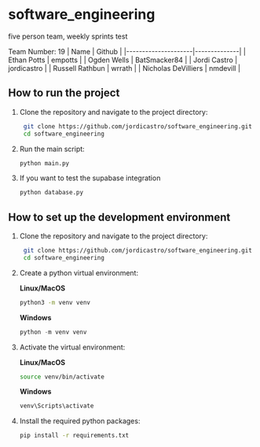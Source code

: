 # software_engineering

five person team, weekly sprints
test

Team Number: 19
| Name                | Github       |
|---------------------|--------------|
| Ethan Potts         | empotts      |
| Ogden Wells         | BatSmacker84 |
| Jordi Castro        | jordicastro  |
| Russell Rathbun     | wrrath       |
| Nicholas DeVilliers | nmdevill     |

## How to run the project

1. Clone the repository and navigate to the project directory:

   ```sh
    git clone https://github.com/jordicastro/software_engineering.git
    cd software_engineering
    ```

2. Run the main script:

   ```sh
   python main.py
   ```

3. If you want to test the supabase integration

   ```sh
   python database.py
   ```

## How to set up the development environment

1. Clone the repository and navigate to the project directory:

   ```sh
    git clone https://github.com/jordicastro/software_engineering.git
    cd software_engineering
    ```

2. Create a python virtual environment:

   **Linux/MacOS**

    ```sh
    python3 -m venv venv
    ```

   **Windows**

    ```powershell
    python -m venv venv
    ```

3. Activate the virtual environment:

   **Linux/MacOS**

    ```sh
    source venv/bin/activate
    ```

   **Windows**

    ```powershell
    venv\Scripts\activate
    ```

4. Install the required python packages:

    ```sh
    pip install -r requirements.txt
    ```
